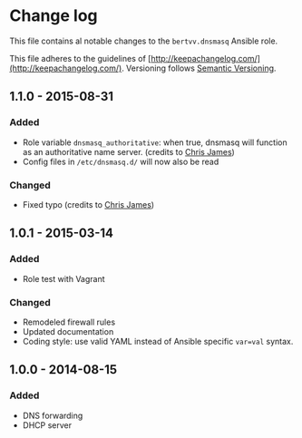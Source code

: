 # Change log

This file contains al notable changes to the `bertvv.dnsmasq` Ansible role.

This file adheres to the guidelines of [http://keepachangelog.com/](http://keepachangelog.com/). Versioning follows [Semantic Versioning](http://semver.org/).

## 1.1.0 - 2015-08-31

### Added

- Role variable `dnsmasq_authoritative`: when true, dnsmasq will function as an authoritative name server. (credits to [Chris James](https://github.com/etcet))
- Config files in `/etc/dnsmasq.d/` will now also be read

### Changed

- Fixed typo (credits to [Chris James](https://github.com/etcet))

## 1.0.1 - 2015-03-14

### Added

- Role test with Vagrant

### Changed

- Remodeled firewall rules
- Updated documentation
- Coding style: use valid YAML instead of Ansible specific `var=val` syntax.

## 1.0.0 - 2014-08-15

### Added

- DNS forwarding
- DHCP server

